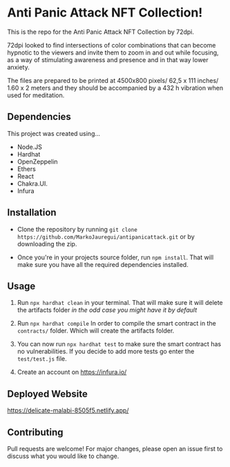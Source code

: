 # Anti Panic Attack NFT Collection!

This is the repo for the Anti Panic Attack NFT Collection by 72dpi. 

72dpi looked to find intersections of color combinations that can become hypnotic to the viewers and invite them
to zoom in and out while focusing, as a way of stimulating awareness and presence and in that way lower anxiety.

The files are prepared to be printed at 4500x800 pixels/ 62,5 x 111 inches/ 1.60 x 2 meters and they should be accompanied by a 432 h vibration when used for meditation. 


## Dependencies 

This project was created using...

- Node.JS 
- Hardhat 
- OpenZeppelin 
- Ethers
- React
- Chakra.UI.
- Infura

## Installation 

- Clone the repository by running `git clone https://github.com/MarkoJauregui/antipanicattack.git` or by downloading the zip.

- Once you're in your projects source folder, run `npm install`. That will make sure you have all the required dependencies installed.

## Usage

1. Run `npx hardhat clean` in your terminal. That will make sure it will delete the artifacts folder *in the odd case you might have it by default* 

2. Run `npx hardhat compile` In order to compile the smart contract in the `contracts/` folder.  Which will create the artifacts folder.

3. You can now run `npx hardhat test` to make sure the smart contract has no vulnerabilities. If you decide to add more tests go enter the `test/test.js` file.

4. Create an account on https://infura.io/ 

## Deployed Website 
https://delicate-malabi-8505f5.netlify.app/

## Contributing
Pull requests are welcome! For major changes, please open an issue first to discuss what you would like to change.

